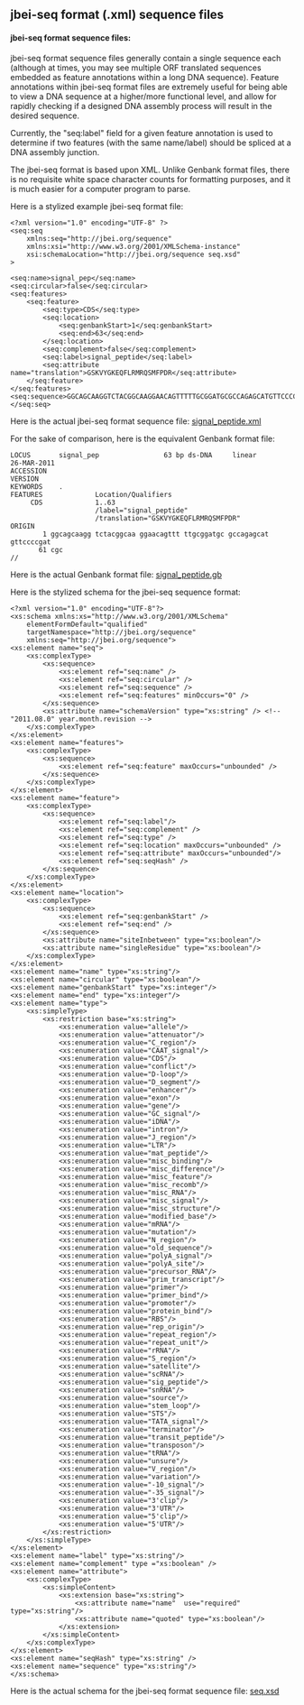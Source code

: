 ## jbei-seq format (.xml) sequence files

#### jbei-seq format sequence files:

jbei-seq format sequence files generally contain a single sequence each (although at times, you may see multiple ORF translated sequences embedded as feature annotations within a long DNA sequence). Feature annotations within jbei-seq format files are extremely useful for being able to view a DNA sequence at a higher/more functional level, and allow for rapidly checking if a designed DNA assembly process will result in the desired sequence.

Currently, the "seq:label" field for a given feature annotation is used to determine if two features (with the same name/label) should be spliced at a DNA assembly junction.

The jbei-seq format is based upon XML. Unlike Genbank format files, there is no requisite white space character counts for formatting purposes, and it is much easier for a computer program to parse.

Here is a stylized example jbei-seq format file:

    <?xml version="1.0" encoding="UTF-8" ?>
    <seq:seq
        xmlns:seq="http://jbei.org/sequence"
        xmlns:xsi="http://www.w3.org/2001/XMLSchema-instance"
        xsi:schemaLocation="http://jbei.org/sequence seq.xsd"
    >

    <seq:name>signal_pep</seq:name>
    <seq:circular>false</seq:circular>
    <seq:features>
        <seq:feature>
            <seq:type>CDS</seq:type>
            <seq:location>
                <seq:genbankStart>1</seq:genbankStart>
                <seq:end>63</seq:end>
            </seq:location>
            <seq:complement>false</seq:complement>
            <seq:label>signal_peptide</seq:label>
            <seq:attribute name="translation">GSKVYGKEQFLRMRQSMFPDR</seq:attribute>
        </seq:feature>
    </seq:features>
    <seq:sequence>GGCAGCAAGGTCTACGGCAAGGAACAGTTTTTGCGGATGCGCCAGAGCATGTTCCCCGATCGC</seq:sequence>
    </seq:seq>

Here is the actual jbei-seq format sequence file: [signal_peptide.xml](http://j5.jbei.org/j5manual/attachments/signal_peptide.xml)

For the sake of comparison, here is the equivalent Genbank format file:

    LOCUS       signal_pep                63 bp ds-DNA     linear       26-MAR-2011
    ACCESSION   
    VERSION     
    KEYWORDS    .
    FEATURES             Location/Qualifiers
         CDS             1..63
                         /label="signal_peptide"
                         /translation="GSKVYGKEQFLRMRQSMFPDR"
    ORIGIN      
            1 ggcagcaagg tctacggcaa ggaacagttt ttgcggatgc gccagagcat gttccccgat
           61 cgc     
    //

Here is the actual Genbank format file: [signal_peptide.gb](http://j5.jbei.org/j5manual/attachments/signal_peptide.gb)

Here is the stylized schema for the jbei-seq sequence format:

    <?xml version="1.0" encoding="UTF-8"?>
    <xs:schema xmlns:xs="http://www.w3.org/2001/XMLSchema"
        elementFormDefault="qualified"
        targetNamespace="http://jbei.org/sequence"
        xmlns:seq="http://jbei.org/sequence">
    <xs:element name="seq">
        <xs:complexType>
            <xs:sequence>
                <xs:element ref="seq:name" />
                <xs:element ref="seq:circular" />
                <xs:element ref="seq:sequence" />
                <xs:element ref="seq:features" minOccurs="0" />
            </xs:sequence>
            <xs:attribute name="schemaVersion" type="xs:string" /> <!-- "2011.08.0" year.month.revision -->
        </xs:complexType>
    </xs:element>
    <xs:element name="features">
        <xs:complexType>
            <xs:sequence>
                <xs:element ref="seq:feature" maxOccurs="unbounded" />
            </xs:sequence>
        </xs:complexType>    
    </xs:element>
    <xs:element name="feature">
        <xs:complexType>
            <xs:sequence>
                <xs:element ref="seq:label"/>
                <xs:element ref="seq:complement" />
                <xs:element ref="seq:type" />
                <xs:element ref="seq:location" maxOccurs="unbounded" />
                <xs:element ref="seq:attribute" maxOccurs="unbounded"/>
                <xs:element ref="seq:seqHash" />
            </xs:sequence>
        </xs:complexType>
    </xs:element>
    <xs:element name="location">
        <xs:complexType>
            <xs:sequence>
                <xs:element ref="seq:genbankStart" />
                <xs:element ref="seq:end" />
            </xs:sequence>
            <xs:attribute name="siteInbetween" type="xs:boolean"/>
            <xs:attribute name="singleResidue" type="xs:boolean"/>
        </xs:complexType>
    </xs:element>
    <xs:element name="name" type="xs:string"/>
    <xs:element name="circular" type="xs:boolean"/>
    <xs:element name="genbankStart" type="xs:integer"/>
    <xs:element name="end" type="xs:integer"/>
    <xs:element name="type">
        <xs:simpleType>
            <xs:restriction base="xs:string">
                <xs:enumeration value="allele"/>
                <xs:enumeration value="attenuator"/>
                <xs:enumeration value="C_region"/>
                <xs:enumeration value="CAAT_signal"/>
                <xs:enumeration value="CDS"/>
                <xs:enumeration value="conflict"/>
                <xs:enumeration value="D-loop"/>
                <xs:enumeration value="D_segment"/>
                <xs:enumeration value="enhancer"/>
                <xs:enumeration value="exon"/>
                <xs:enumeration value="gene"/>
                <xs:enumeration value="GC_signal"/>
                <xs:enumeration value="iDNA"/>
                <xs:enumeration value="intron"/>
                <xs:enumeration value="J_region"/>
                <xs:enumeration value="LTR"/>
                <xs:enumeration value="mat_peptide"/>
                <xs:enumeration value="misc_binding"/>
                <xs:enumeration value="misc_difference"/>
                <xs:enumeration value="misc_feature"/>
                <xs:enumeration value="misc_recomb"/>
                <xs:enumeration value="misc_RNA"/>
                <xs:enumeration value="misc_signal"/>
                <xs:enumeration value="misc_structure"/>
                <xs:enumeration value="modified_base"/>
                <xs:enumeration value="mRNA"/>
                <xs:enumeration value="mutation"/>
                <xs:enumeration value="N_region"/>
                <xs:enumeration value="old_sequence"/>
                <xs:enumeration value="polyA_signal"/>
                <xs:enumeration value="polyA_site"/>
                <xs:enumeration value="precursor_RNA"/>
                <xs:enumeration value="prim_transcript"/>
                <xs:enumeration value="primer"/>
                <xs:enumeration value="primer_bind"/>
                <xs:enumeration value="promoter"/>
                <xs:enumeration value="protein_bind"/>
                <xs:enumeration value="RBS"/>
                <xs:enumeration value="rep_origin"/>
                <xs:enumeration value="repeat_region"/>
                <xs:enumeration value="repeat_unit"/>
                <xs:enumeration value="rRNA"/>
                <xs:enumeration value="S_region"/>
                <xs:enumeration value="satellite"/>
                <xs:enumeration value="scRNA"/>
                <xs:enumeration value="sig_peptide"/>
                <xs:enumeration value="snRNA"/>
                <xs:enumeration value="source"/>
                <xs:enumeration value="stem_loop"/>
                <xs:enumeration value="STS"/>
                <xs:enumeration value="TATA_signal"/>
                <xs:enumeration value="terminator"/>
                <xs:enumeration value="transit_peptide"/>
                <xs:enumeration value="transposon"/>
                <xs:enumeration value="tRNA"/>
                <xs:enumeration value="unsure"/>
                <xs:enumeration value="V_region"/>
                <xs:enumeration value="variation"/>
                <xs:enumeration value="-10_signal"/>
                <xs:enumeration value="-35_signal"/>
                <xs:enumeration value="3'clip"/>
                <xs:enumeration value="3'UTR"/>
                <xs:enumeration value="5'clip"/>
                <xs:enumeration value="5'UTR"/>
            </xs:restriction>
        </xs:simpleType>
    </xs:element>
    <xs:element name="label" type="xs:string"/>
    <xs:element name="complement" type ="xs:boolean" />
    <xs:element name="attribute">
        <xs:complexType>
            <xs:simpleContent>
                <xs:extension base="xs:string">
                    <xs:attribute name="name"  use="required" type="xs:string"/>
                    <xs:attribute name="quoted" type="xs:boolean"/>    
                </xs:extension>
            </xs:simpleContent>
        </xs:complexType>
    </xs:element>
    <xs:element name="seqHash" type="xs:string" />
    <xs:element name="sequence" type="xs:string"/>
    </xs:schema>

Here is the actual schema for the jbei-seq format sequence file: [seq.xsd](http://gd-ice.googlecode.com/git/docs/seq.xsd)